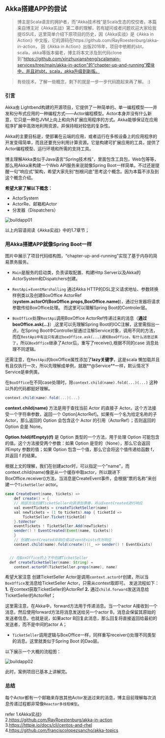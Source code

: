 ## Akka搭建APP的尝试

>博主是Scala语言的拥护者，而“Akka技术栈”是Scala生态的佼佼者。本篇来自博主对《Akka实战》第二章的理解，若有疑问或者问题欢迎大家给我提ISSUE，这里简单介绍下原项目的历史，因《Akka实战》是《Akka in Action》中文版，它的源码在https://github.com/RayRoestenburg/akka-in-action， 因《Akka in Action》出版2016年，项目中依赖的sbt，scala，akka等版本偏老，博主将本文涉及到代码clone到"https://github.com/xinzhuxiansheng/scalamain-services/tree/main/akka-in-action"的“chapter-up-and-running”模块中，并且对sbt，scala，akka升级到新版。  

>有些技术，了解一些概念，剩下的就是一步一步代码跑起来再了解。 :)

### 引言
Akka由 Lightbend构建的开源项目，它提供了一种简单的、单一编程模型——并发和分布式应用的一种编程方式——Actor编程模型。Actor本身并没有什么新意，它只是一种在JVM上向上和向外扩展应用程序的方式。Akka能够保证在应用程序扩展中高效地利用资源，并保持相对较低的复杂性。   

Akka的主要目标是，使部署在云端的应用，或者运行在多核设备上的应用程序的开发变得简单，而且还要充分利用计算资源。它是构建可扩展应用的工具，提供了Actor编程模型、运行环境和所需的支持工具。 

博主理解Akka类似于Java语言“Spring技术栈”，里面包含工具包，Web包等等，那么用Akka来构建一个Web API服务来说就像Spring Boot一样简单。不过还是提醒一句“响应式”架构，希望大家先别“刨根问底”思考这个概念。因为本篇不涉及到这个概念介绍。

**希望大家了解以下概念：**      
* ActorSystem   
* ActorRe、邮箱和Actor  
* 分发器（Dispatchers） 

![buildapp01](http://img.xinzhuxiansheng.com/blogimgs/akka/buildapp01.png)    

以上内容请阅读《Akka实战》中的1.7章节；

### 用Akka搭建APP就像Spring Boot一样
图片中展示了项目代码结构图，“chapter-up-and-running”实现了基于内存的简易票务服务。
* `Main`是服务的启动类，负责读取配置、构建Http Server以及Akka的ActorSystem和Dispatchers创建。       

* `RestApi`+`EventMarshalling` 通过Akka HTTP的DSL定义请求地址、参数转换样例类以及创建BoxOffice ActorRef (**system.actorOf(BoxOffice.props,BoxOffice.name)**)，通过分发器将请求参数传给BoxOffice处理。 而这里可以理解Spring Boot的Controler层。      

* `BoxOffice`处理`RestApi`调用BoxOffice ActorRef传递过来的消息（**通过boxOffice.ask(...)**）,这里可以先理解Spring Boot的IOC注解，这里需指出一点，在Spring Boot中Controller层通过注解Service对象，调用不同的方法，而在`RestApi中有且只有通过boxOffice.ask(...)通知BoxOffice，有什么消息过来了`，所以`BoxOffice`继承了Actor后，重写了receive(),根据不同的case 消息处理不同逻辑。

还需注意，在`RestApi`的boxOffice属性添加了**lazy关键字**，这是scala 懒加载并且有且仅执行一次，所以先理解成单例，就跟**@Service**一样，默认情况下Service是单例类。       

在`BoxOffice`在不同case处理时，除`context.child(name).fold(...)(...)` 这种以外的代码都挺好理解。    
```scala
context.child(name).fold(...)(...)
``` 

**context.child(name)** 方法是用于查找当前 Actor 的直接子 Actor。这个方法接受一个字符串参数，返回一个 Option[ActorRef]。如果有一个名为给定名称的子 Actor，那么返回的 Option 会包含这个 Actor 的引用（ActorRef）；否则返回的 Option 会是 None。  

**Option.fold(ifEmpty)(f)** 是 Option 类型的一个方法，用于处理 Option 可能包含的值。这个方法接受两个参数：如果 Option 是空的（None），那么它会返回 ifEmpty 参数的值；如果 Option 包含一个值，那么它会将这个值传递给函数 f，并返回 f 的结果。        

根据上文的理解，我们在创建actor时，可以指定一个"name"，而context.child(name)像是从一个缓存中取actor，所以跟进下BoxOffice.receiver()方法，当消息是CreateEvent事件，会根据“票的名称”来创建一个`TicketSeller` actor。      
```java
case CreateEvent(name, tickets) =>
    def create() = {
    // 局部方法创建TicketSeller向其添加票券，并以EventCreated进行响应
    val eventTickets = createTicketSeller(name)
    val newTickets = (1 to tickets).map { ticketId =>
        TicketSeller.Ticket(ticketId)
    }.toVector
    eventTickets ! TicketSeller.Add(newTickets)
    sender() ! EventCreated(Event(name, tickets))
    }
    // 创建EventCreated并响应或以EventExists作为响应
    context.child(name).fold(create())(_ => sender() ! EventExists)


  // 在BoxOffice的上下中创建TicketSeller
  def createTicketSeller(name: String) =
    context.actorOf(TicketSeller.props(name), name)
```
希望大家注意 创建TicketSeller Actor是调用`context.actorOf`创建，所以当`BoxOffice`发消息给TicketSeller Actor，只需从context取即可。 发送流程如下：   
**1.** 在context获取TicketSeller的ActorRef
**2.** 通过`child.forward`发送消息给 TicketSeller的ActorRef；   

这里需注意，在Akka中，forward方法用于传递消息。当一个actor A接收到一个消息，然后使用forward方法将消息发送给另一个actor B，消息会保留其原始的发送者信息。也就是说，如果actor B回复此消息，那么回复将直接返回给最初的发送者，而不是中间的actor A；    

* `TicketSeller`调用逻辑与BoxOffice一样，同样重写receiver()处理不同类型的消息。这里就类似于Spring Boot
的Dao层。

以下展示一个大概的流程图：  

![buildapp02](http://img.xinzhuxiansheng.com/blogimgs/akka/buildapp02.png)    

此时，案例项目已基本上讲解完。      

### 总结
每个Actor都有一个邮箱来存放其他Actor发送过来的消息，博主目前理解每次消息传递过程都非常像`Reactor多线程模型`。


refer
1.《Akka实战》      
2.https://github.com/RayRoestenburg/akka-in-action      
3.https://httpie.io/docs/cli/centos-and-rhel      
4.https://github.com/franciscolopezsancho/akka-topics   